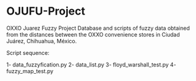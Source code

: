 # OJUFU-Project
OXXO Juarez Fuzzy Project
Database and scripts of fuzzy data obtained from the distances between the OXXO convenience stores in Ciudad Juárez, Chihuahua, México.

Script sequence:

1- data_fuzzyfication.py
2- data_list.py
3- floyd_warshall_test.py
4- fuzzy_map_test.py
